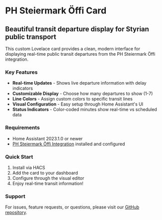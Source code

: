 # PH Steiermark Öffi Card

## Beautiful transit departure display for Styrian public transport

This custom Lovelace card provides a clean, modern interface for displaying real-time public transit departures from the PH Steiermark Öffi integration.

### Key Features

- **Real-time Updates** - Shows live departure information with delay indicators
- **Customizable Display** - Choose how many departures to show (1-7)
- **Line Colors** - Assign custom colors to specific transit lines
- **Visual Configuration** - Easy setup through Home Assistant's UI
- **Status Indicators** - Color-coded minutes show real-time vs scheduled data

### Requirements

- Home Assistant 2023.1.0 or newer
- [PH Steiermark Öffi Integration](https://github.com/gregor-autischer/PH_Steiermark_Oeffi) installed and configured

### Quick Start

1. Install via HACS
2. Add the card to your dashboard
3. Configure through the visual editor
4. Enjoy real-time transit information!

### Support

For issues, feature requests, or questions, please visit our [GitHub repository](https://github.com/gregor-autischer/PH_Steiermark_Oeffi_Card).
